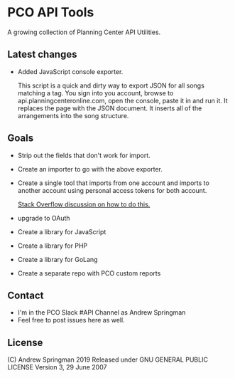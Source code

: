 # PCO API Tools
A growing collection of Planning Center API Utilities.

## Latest changes
- Added JavaScript console exporter.

    This script is a quick and dirty way to export JSON for all songs matching a tag.  You sign into you account, browse to api.planningcenteronline.com, open the console, paste it in and run it.  It replaces the page with the JSON document.  It inserts all of the arrangements into the song structure.

## Goals
- Strip out the fields that don't work for import.
- Create an importer to go with the above exporter.
- Create a single tool that imports from one account and imports to another account using personal access tokens for both account.

    [Stack Overflow discussion on how to do this.](https://stackoverflow.com/questions/43842793/basic-authentication-with-fetch)

- upgrade to OAuth
- Create a library for JavaScript
- Create a library for PHP
- Create a library for GoLang
- Create a separate repo with PCO custom reports

## Contact
- I'm in the PCO Slack #API Channel as Andrew Springman
- Feel free to post issues here as well.

## License
(C) Andrew Springman 2019
Released under GNU GENERAL PUBLIC LICENSE Version 3, 29 June 2007